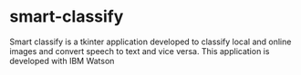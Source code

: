 # smart-classify
Smart classify is a tkinter application developed to classify local and online images and convert speech to text and vice versa. This application is developed with IBM Watson
